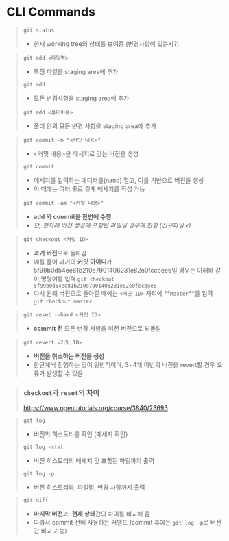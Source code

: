 # CLI Commands

> `git status`
>
> - 현재 working tree의 상태를 보여줌 (변경사항이 있는지?)

> `git add <파일명>`
>
> - 특정 파일을 staging area에 추가
>
> `git add .`
>
> - 모든 변경사항을 staging area에 추가
>
> `git add <폴더이름>`
>
> - 폴더 안의 모든 변경 사항을 staging area에 추가

> `git commit -m "<커밋 내용>"`
>
> - <커밋 내용>을 메세지로 갖는 버전을 생성
>
> `git commit`
>
> - 메세지를 입력하는 에디터를(nano) 열고, 이를 기반으로 버전을 생성
> - 이 때에는 여러 줄로 길게 메세지를 작성 가능
>
> `git commit -am "<커밋 내용>"`
>
> - **add 와 commit을 한번에 수행**
> - *단, 한차례 버전 생성에 포함된 파일일 경우에 한함 (신규파일 x)*

> `git checkout <커밋 ID>`
>
> - **과거 버전**으로 돌아감
> - 예를 들어 과거의 **커밋 아이디**가 5f99b0d54ee81b210e7901406281e82e0fccbee6일 경우는 아래와 같이 명령어를 입력
>   `git checkout 5f99b0d54ee81b210e7901406281e82e0fccbee6`
> - 다시 원래 버전으로 돌아갈 때에는 `<커밋 ID>` 자리에 **`Master`**를 입력
>   `git checkout master`

> `git reset --hard <커밋 ID>` 
>
> - **commit 전** 모든 변경 사항을 이전 버전으로 되돌림

> `git revert <커밋 ID>`
>
> - **버전을 취소하는 버전을 생성**
> - 한단계씩 진행하는 것이 일반적이며, 3~4개 이번의 버전을 revert할 경우 오류가 발생할 수 있음

> ### `checkout`과 `reset`의 차이
>
> https://www.opentutorials.org/course/3840/23693 

> `git log` 
>
> - 버전의 히스토리를 확인 (메세지 확인)
>
> `git log -stat`
>
> - 버전 히스토리의 메세지 및 포함된 파일까지 출력
>
> `git log -p`
>
> - 버전 히스토리와, 파일명, 변경 사항까지 출력

> `git diff`
>
> - **마지막 버전**과, **현재 상태**간의 차이를 비교해 줌
> - 따라서 commit 전에 사용하는 커맨드 (commit 후에는 `git log -p`로 버전 간 비교 가능)

> 

